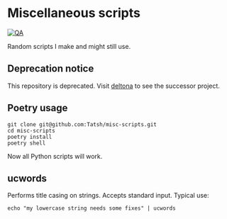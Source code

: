 # Miscellaneous scripts

[![QA](https://github.com/Tatsh/misc-scripts/actions/workflows/qa.yml/badge.svg)](https://github.com/Tatsh/misc-scripts/actions/workflows/qa.yml)

Random scripts I make and might still use.

## Deprecation notice

This repository is deprecated. Visit [deltona](https://github.com/Tatsh/deltona) to see the
successor project.

## Poetry usage

```shell
git clone git@github.com:Tatsh/misc-scripts.git
cd misc-scripts
poetry install
poetry shell
```

Now all Python scripts will work.

## ucwords

Performs title casing on strings. Accepts standard input. Typical use:

```shell
echo "my lowercase string needs some fixes" | ucwords
```
